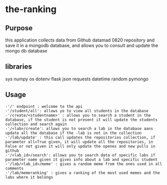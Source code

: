 # the-ranking

## Purpose
this application collects data from Github datamad 0820 repository and save it in a mongodb database, and allows you to consult and update the mongo db database

## libraries

sys
numpy
os
dotenv
flask
json
requests
datetime
random
pymongo

## Usage

	-'/' endpoint : welcome to the api 
	-'/student/all': allows yo to view all students in the database
	-'/create/<studentname>' : allows you to search a student in the database, if the student is not present it will update the students collection and search again
	-'/<lab>/create': allows you to search a lab in the database aans update all the database if the -lab is not in the collection
	-'/lab/update' : this call updates the repositories collection, if parameter all=True given, it will update all the repositories, in False or not given it will only update the openes and new pulls in github
	-'/<lab_id>/search': allows you to search data of specific labs if parameter name given it gives info about a lab and specific student
	-'/lab/<lab_id>/meme' : gives a random meme from the ones used in all comments
	-'/lab/memeranking' : gives a ranking of the most used memes and the labs where it belongs



